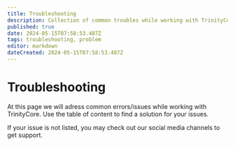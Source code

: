 ```yaml
---
title: Troubleshooting
description: Collection of common troubles while working with TrinityCore
published: true
date: 2024-05-15T07:58:53.487Z
tags: troubleshooting, problem
editor: markdown
dateCreated: 2024-05-15T07:58:53.487Z
---
```


# Troubleshooting
At this page we will adress common errors/issues while working with TrinityCore.
Use the table of content to find a solution for your issues.

If your issue is not listed, you may check out our social media channels to get support.